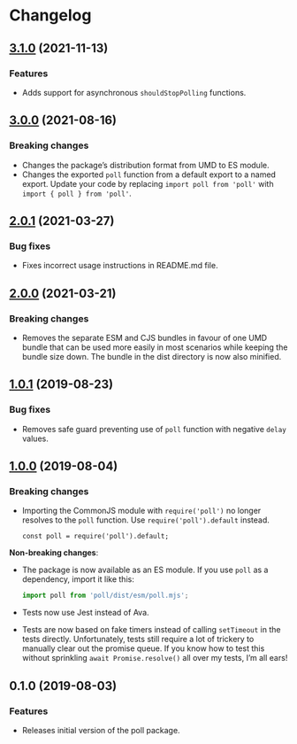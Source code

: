 # Changelog

## [3.1.0](https://github.com/kleinfreund/poll/compare/v3.0.0...v3.1.0) (2021-11-13)

### Features

- Adds support for asynchronous `shouldStopPolling` functions.

## [3.0.0](https://github.com/kleinfreund/poll/compare/v2.0.1...v3.0.0) (2021-08-16)

### Breaking changes

- Changes the package’s distribution format from UMD to ES module.
- Changes the exported `poll` function from a default export to a named export. Update your code by replacing `import poll from 'poll'` with `import { poll } from 'poll'`.

## [2.0.1](https://github.com/kleinfreund/poll/compare/v2.0.0...v2.0.1) (2021-03-27)

### Bug fixes

- Fixes incorrect usage instructions in README.md file.

## [2.0.0](https://github.com/kleinfreund/poll/compare/v1.0.1...v2.0.0) (2021-03-21)

### Breaking changes

- Removes the separate ESM and CJS bundles in favour of one UMD bundle that can be used more easily in most scenarios while keeping the bundle size down. The bundle in the dist directory is now also minified.

## [1.0.1](https://github.com/kleinfreund/poll/compare/v1.0.0...v1.0.1) (2019-08-23)

### Bug fixes

- Removes safe guard preventing use of `poll` function with negative `delay` values.

## [1.0.0](https://github.com/kleinfreund/poll/compare/v0.1.0...v1.0.0) (2019-08-04)

### Breaking changes

- Importing the CommonJS module with `require('poll')` no longer resolves to the `poll` function. Use `require('poll').default` instead.

  ```node
  const poll = require('poll').default;
  ```

**Non-breaking changes**:

- The package is now available as an ES module. If you use `poll` as a dependency, import it like this:

  ```js
  import poll from 'poll/dist/esm/poll.mjs';
  ```

- Tests now use Jest instead of Ava.
- Tests are now based on fake timers instead of calling `setTimeout` in the tests directly. Unfortunately, tests still require a lot of trickery to manually clear out the promise queue. If you know how to test this without sprinkling `await Promise.resolve()` all over my tests, I’m all ears!

## 0.1.0 (2019-08-03)

### Features

- Releases initial version of the poll package.
